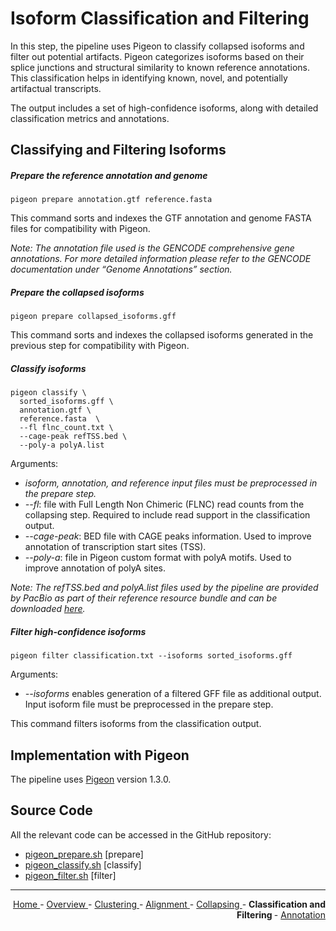 
# Isoform Classification and Filtering

In this step, the pipeline uses Pigeon to classify collapsed isoforms and filter out potential artifacts. Pigeon categorizes isoforms based on their splice junctions and structural similarity to known reference annotations. This classification helps in identifying known, novel, and potentially artifactual transcripts.

The output includes a set of high-confidence isoforms, along with detailed classification metrics and annotations.

## Classifying and Filtering Isoforms

##### Prepare the reference annotation and genome

```text
pigeon prepare annotation.gtf reference.fasta
```

This command sorts and indexes the GTF annotation and genome FASTA files for compatibility with Pigeon.

*Note: The annotation file used is the GENCODE comprehensive gene annotations. For more detailed information please refer to the GENCODE documentation under “Genome Annotations” section.*

#####  Prepare the collapsed isoforms

```text
pigeon prepare collapsed_isoforms.gff
```

This command sorts and indexes the collapsed isoforms generated in the previous step for compatibility with Pigeon.

##### Classify isoforms

```text
pigeon classify \
  sorted_isoforms.gff \
  annotation.gtf \
  reference.fasta  \
  --fl flnc_count.txt \
  --cage-peak refTSS.bed \
  --poly-a polyA.list
```

Arguments:

- *isoform, annotation, and reference input files must be preprocessed in the prepare step.*
- *-\-fl*: file with Full Length Non Chimeric (FLNC) read counts from the collapsing step. Required to include read support in the classification output.
- *-\-cage-peak*: BED file with CAGE peaks information. Used to improve annotation of transcription start sites (TSS).
- *-\-poly-a*: file in Pigeon custom format with polyA motifs. Used to improve annotation of polyA sites.

*Note: The refTSS.bed and polyA.list files used by the pipeline are provided by PacBio as part of their reference resource bundle and can be downloaded [here](https://downloads.pacbcloud.com/public/dataset/Kinnex-full-length-RNA).*

##### Filter high-confidence isoforms

```text
pigeon filter classification.txt --isoforms sorted_isoforms.gff
```

Arguments:

- *-\-isoforms* enables generation of a filtered GFF file as additional output. Input isoform file must be preprocessed in the prepare step.

This command filters isoforms from the classification output.

## Implementation with Pigeon

The pipeline uses [Pigeon](https://github.com/PacificBiosciences/Pigeon) version 1.3.0.

## Source Code

All the relevant code can be accessed in the GitHub repository:

  - [pigeon_prepare.sh](https://github.com/smaht-dac/rnaseq-pipelines/blob/main/dockerfiles/pigeon/pigeon_prepare.sh) [prepare]
  - [pigeon_classify.sh](https://github.com/smaht-dac/rnaseq-pipelines/blob/main/dockerfiles/pigeon/pigeon_classify.sh) [classify]
  - [pigeon_filter.sh](https://github.com/smaht-dac/rnaseq-pipelines/blob/main/dockerfiles/pigeon/pigeon_filter.sh) [filter]

---

<!-- This section relies on the html links generated by GitHub Pages 
and will not render correctly in Markdown -->
<div style="text-align: right">
    <a href="/pipelines-docs/"> Home </a> -
    <a href="0_Overview.html"> Overview </a> -
    <a href="1_Clustering.html"> Clustering </a> -
    <a href="2_Alignment.html"> Alignment </a> -
    <a href="3_Collapsing.html"> Collapsing </a> -
    <a> <b> Classification and Filtering </b> </a> -
    <a href="5_Annotation.html"> Annotation </a>
</div>